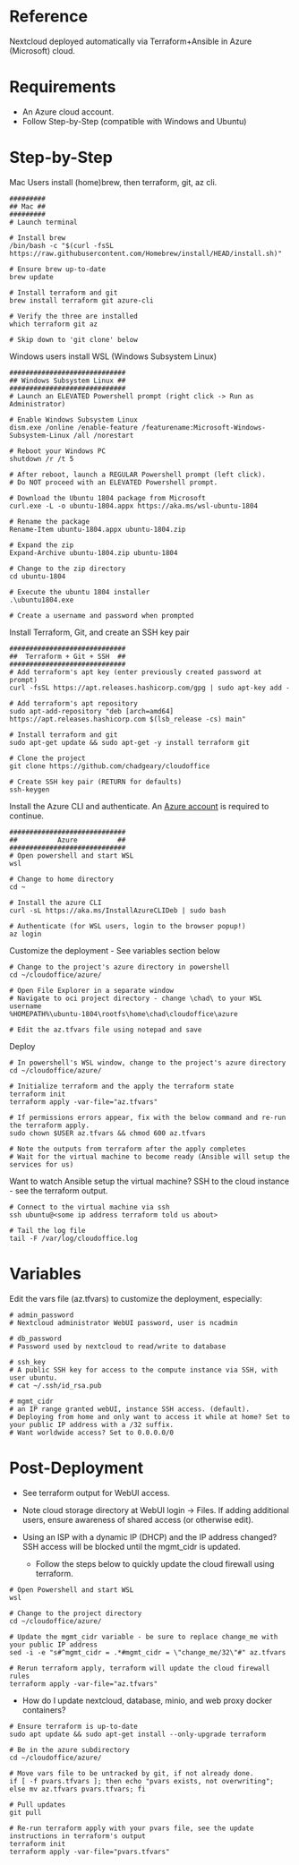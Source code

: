 # Reference
Nextcloud deployed automatically via Terraform+Ansible in Azure (Microsoft) cloud.

# Requirements
- An Azure cloud account.
- Follow Step-by-Step (compatible with Windows and Ubuntu)

# Step-by-Step
Mac Users install (home)brew, then terraform, git, az cli.
```
#########
## Mac ##
#########
# Launch terminal

# Install brew
/bin/bash -c "$(curl -fsSL https://raw.githubusercontent.com/Homebrew/install/HEAD/install.sh)"

# Ensure brew up-to-date
brew update

# Install terraform and git
brew install terraform git azure-cli

# Verify the three are installed
which terraform git az

# Skip down to 'git clone' below
```

Windows users install WSL (Windows Subsystem Linux)
```
#############################
## Windows Subsystem Linux ##
#############################
# Launch an ELEVATED Powershell prompt (right click -> Run as Administrator)

# Enable Windows Subsystem Linux
dism.exe /online /enable-feature /featurename:Microsoft-Windows-Subsystem-Linux /all /norestart

# Reboot your Windows PC
shutdown /r /t 5

# After reboot, launch a REGULAR Powershell prompt (left click).
# Do NOT proceed with an ELEVATED Powershell prompt.

# Download the Ubuntu 1804 package from Microsoft
curl.exe -L -o ubuntu-1804.appx https://aka.ms/wsl-ubuntu-1804

# Rename the package
Rename-Item ubuntu-1804.appx ubuntu-1804.zip

# Expand the zip
Expand-Archive ubuntu-1804.zip ubuntu-1804

# Change to the zip directory
cd ubuntu-1804

# Execute the ubuntu 1804 installer
.\ubuntu1804.exe

# Create a username and password when prompted
```

Install Terraform, Git, and create an SSH key pair
```
#############################
##  Terraform + Git + SSH  ##
#############################
# Add terraform's apt key (enter previously created password at prompt)
curl -fsSL https://apt.releases.hashicorp.com/gpg | sudo apt-key add -

# Add terraform's apt repository
sudo apt-add-repository "deb [arch=amd64] https://apt.releases.hashicorp.com $(lsb_release -cs) main"

# Install terraform and git
sudo apt-get update && sudo apt-get -y install terraform git

# Clone the project
git clone https://github.com/chadgeary/cloudoffice

# Create SSH key pair (RETURN for defaults)
ssh-keygen
```

Install the Azure CLI and authenticate. An [Azure account](https://azure.microsoft.com/en-us/free/) is required to continue.
```
#############################
##          Azure          ##
#############################
# Open powershell and start WSL
wsl

# Change to home directory
cd ~

# Install the azure CLI
curl -sL https://aka.ms/InstallAzureCLIDeb | sudo bash

# Authenticate (for WSL users, login to the browser popup!)
az login
```

Customize the deployment - See variables section below
```
# Change to the project's azure directory in powershell
cd ~/cloudoffice/azure/

# Open File Explorer in a separate window
# Navigate to oci project directory - change \chad\ to your WSL username
%HOMEPATH%\ubuntu-1804\rootfs\home\chad\cloudoffice\azure

# Edit the az.tfvars file using notepad and save
```

Deploy
```
# In powershell's WSL window, change to the project's azure directory
cd ~/cloudoffice/azure/

# Initialize terraform and the apply the terraform state
terraform init
terraform apply -var-file="az.tfvars"

# If permissions errors appear, fix with the below command and re-run the terraform apply.
sudo chown $USER az.tfvars && chmod 600 az.tfvars

# Note the outputs from terraform after the apply completes
# Wait for the virtual machine to become ready (Ansible will setup the services for us)
```

Want to watch Ansible setup the virtual machine? SSH to the cloud instance - see the terraform output.
```
# Connect to the virtual machine via ssh
ssh ubuntu@<some ip address terraform told us about>

# Tail the log file
tail -F /var/log/cloudoffice.log
```

# Variables
Edit the vars file (az.tfvars) to customize the deployment, especially:

```
# admin_password
# Nextcloud administrator WebUI password, user is ncadmin

# db_password
# Password used by nextcloud to read/write to database

# ssh_key
# A public SSH key for access to the compute instance via SSH, with user ubuntu.
# cat ~/.ssh/id_rsa.pub

# mgmt_cidr
# an IP range granted webUI, instance SSH access. (default).
# Deploying from home and only want to access it while at home? Set to your public IP address with a /32 suffix.
# Want worldwide access? Set to 0.0.0.0/0
```

# Post-Deployment
- See terraform output for WebUI access.
- Note cloud storage directory at WebUI login -> Files. If adding additional users, ensure awareness of shared access (or otherwise edit).

- Using an ISP with a dynamic IP (DHCP) and the IP address changed? SSH access will be blocked until the mgmt_cidr is updated.
  - Follow the steps below to quickly update the cloud firewall using terraform.

```
# Open Powershell and start WSL
wsl

# Change to the project directory
cd ~/cloudoffice/azure/

# Update the mgmt_cidr variable - be sure to replace change_me with your public IP address
sed -i -e "s#^mgmt_cidr = .*#mgmt_cidr = \"change_me/32\"#" az.tfvars

# Rerun terraform apply, terraform will update the cloud firewall rules
terraform apply -var-file="az.tfvars"
```

- How do I update nextcloud, database, minio, and web proxy docker containers?
```
# Ensure terraform is up-to-date
sudo apt update && sudo apt-get install --only-upgrade terraform

# Be in the azure subdirectory
cd ~/cloudoffice/azure/

# Move vars file to be untracked by git, if not already done.
if [ -f pvars.tfvars ]; then echo "pvars exists, not overwriting"; else mv az.tfvars pvars.tfvars; fi

# Pull updates
git pull

# Re-run terraform apply with your pvars file, see the update instructions in terraform's output
terraform init
terraform apply -var-file="pvars.tfvars"
```
